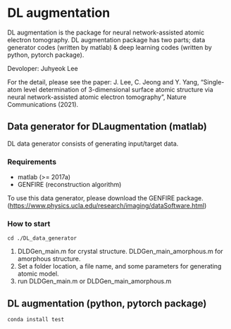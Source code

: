 # DL augmentation

DL augmentation is the package for neural network-assisted atomic electron tomography.
DL augmentation package has two parts; data generator codes (written by matlab) & deep learning codes (written by python, pytorch package).

Devoloper: Juhyeok Lee

For the detail, please see the paper: J. Lee, C. Jeong and Y. Yang, “Single-atom level determination of 3-dimensional surface atomic structure via neural network-assisted atomic electron tomography”, Nature Communications (2021).


## Data generator for DLaugmentation (matlab)
DL data generator consists of generating input/target data.

### Requirements
- matlab (>= 2017a)
- GENFIRE (reconstruction algorithm)

To use this data generator, please download the GENFIRE package.
(https://www.physics.ucla.edu/research/imaging/dataSoftware.html)


### How to start
```
cd ./DL_data_generator
```
1. DLDGen_main.m for crystal structure. DLDGen_main_amorphous.m for amorphous structure.
2. Set a folder location, a file name, and some parameters for generating atomic model.
3. run DLDGen_main.m or DLDGen_main_amorphous.m


## DL augmentation (python, pytorch package)


```
conda install test
```
